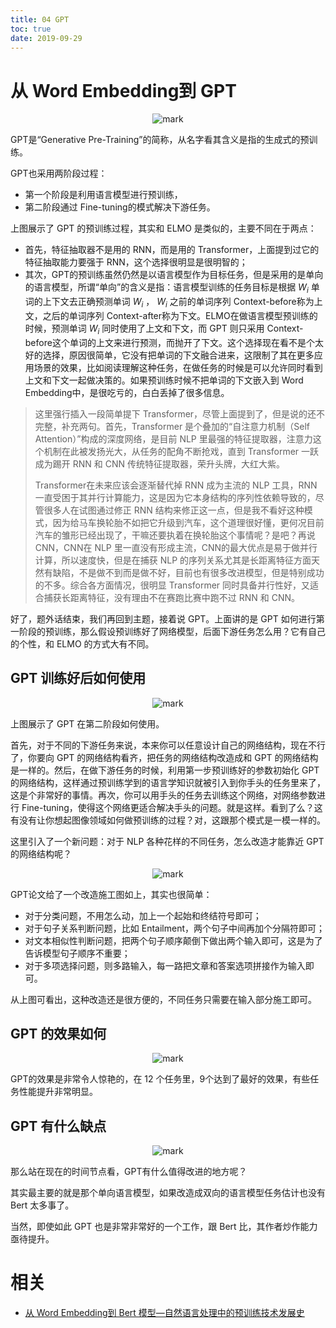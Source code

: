 ```yaml
---
title: 04 GPT
toc: true
date: 2019-09-29
---
```

# 从 Word Embedding到 GPT

<center>

![mark](http://images.iterate.site/blog/image/20190927/2k0S6bLfgL7K.png?imageslim)

</center>


GPT是“Generative Pre-Training”的简称，从名字看其含义是指的生成式的预训练。

GPT也采用两阶段过程：

- 第一个阶段是利用语言模型进行预训练，
- 第二阶段通过 Fine-tuning的模式解决下游任务。

上图展示了 GPT 的预训练过程，其实和 ELMO 是类似的，主要不同在于两点：

- 首先，特征抽取器不是用的 RNN，而是用的 Transformer，上面提到过它的特征抽取能力要强于 RNN，这个选择很明显是很明智的；
- 其次，GPT的预训练虽然仍然是以语言模型作为目标任务，但是采用的是单向的语言模型，所谓“单向”的含义是指：语言模型训练的任务目标是根据 $W_i$ 单词的上下文去正确预测单词 $W_i$ ， $W_i$ 之前的单词序列 Context-before称为上文，之后的单词序列 Context-after称为下文。ELMO在做语言模型预训练的时候，预测单词 $W_i$ 同时使用了上文和下文，而 GPT 则只采用 Context-before这个单词的上文来进行预测，而抛开了下文。这个选择现在看不是个太好的选择，原因很简单，它没有把单词的下文融合进来，这限制了其在更多应用场景的效果，比如阅读理解这种任务，在做任务的时候是可以允许同时看到上文和下文一起做决策的。如果预训练时候不把单词的下文嵌入到 Word Embedding中，是很吃亏的，白白丢掉了很多信息。

> 这里强行插入一段简单提下 Transformer，尽管上面提到了，但是说的还不完整，补充两句。首先，Transformer 是个叠加的“自注意力机制（Self Attention）”构成的深度网络，是目前 NLP 里最强的特征提取器，注意力这个机制在此被发扬光大，从任务的配角不断抢戏，直到 Transformer 一跃成为踢开 RNN 和 CNN 传统特征提取器，荣升头牌，大红大紫。
>
> Transformer在未来应该会逐渐替代掉 RNN 成为主流的 NLP 工具，RNN一直受困于其并行计算能力，这是因为它本身结构的序列性依赖导致的，尽管很多人在试图通过修正 RNN 结构来修正这一点，但是我不看好这种模式，因为给马车换轮胎不如把它升级到汽车，这个道理很好懂，更何况目前汽车的雏形已经出现了，干嘛还要执着在换轮胎这个事情呢？是吧？再说 CNN，CNN在 NLP 里一直没有形成主流，CNN的最大优点是易于做并行计算，所以速度快，但是在捕获 NLP 的序列关系尤其是长距离特征方面天然有缺陷，不是做不到而是做不好，目前也有很多改进模型，但是特别成功的不多。综合各方面情况，很明显 Transformer 同时具备并行性好，又适合捕获长距离特征，没有理由不在赛跑比赛中跑不过 RNN 和 CNN。

好了，题外话结束，我们再回到主题，接着说 GPT。上面讲的是 GPT 如何进行第一阶段的预训练，那么假设预训练好了网络模型，后面下游任务怎么用？它有自己的个性，和 ELMO 的方式大有不同。


## GPT 训练好后如何使用

<center>

![mark](http://images.iterate.site/blog/image/20190927/OW7UTxe8GzIz.png?imageslim)

</center>


上图展示了 GPT 在第二阶段如何使用。

首先，对于不同的下游任务来说，本来你可以任意设计自己的网络结构，现在不行了，你要向 GPT 的网络结构看齐，把任务的网络结构改造成和 GPT 的网络结构是一样的。然后，在做下游任务的时候，利用第一步预训练好的参数初始化 GPT 的网络结构，这样通过预训练学到的语言学知识就被引入到你手头的任务里来了，这是个非常好的事情。再次，你可以用手头的任务去训练这个网络，对网络参数进行 Fine-tuning，使得这个网络更适合解决手头的问题。就是这样。看到了么？这有没有让你想起图像领域如何做预训练的过程？对，这跟那个模式是一模一样的。

这里引入了一个新问题：对于 NLP 各种花样的不同任务，怎么改造才能靠近 GPT 的网络结构呢？


<center>

![mark](http://images.iterate.site/blog/image/20190927/FzmwU5aSxTPa.png?imageslim)

</center>


GPT论文给了一个改造施工图如上，其实也很简单：

- 对于分类问题，不用怎么动，加上一个起始和终结符号即可；
- 对于句子关系判断问题，比如 Entailment，两个句子中间再加个分隔符即可；
- 对文本相似性判断问题，把两个句子顺序颠倒下做出两个输入即可，这是为了告诉模型句子顺序不重要；
- 对于多项选择问题，则多路输入，每一路把文章和答案选项拼接作为输入即可。

从上图可看出，这种改造还是很方便的，不同任务只需要在输入部分施工即可。



## GPT 的效果如何

<center>

![mark](http://images.iterate.site/blog/image/20190927/RNGyHDm8QHbv.png?imageslim)

</center>


GPT的效果是非常令人惊艳的，在 12 个任务里，9个达到了最好的效果，有些任务性能提升非常明显。


## GPT 有什么缺点

<center>

![mark](http://images.iterate.site/blog/image/20190927/l6chAEtKCukE.png?imageslim)

</center>


那么站在现在的时间节点看，GPT有什么值得改进的地方呢？

其实最主要的就是那个单向语言模型，如果改造成双向的语言模型任务估计也没有 Bert 太多事了。

当然，即使如此 GPT 也是非常非常好的一个工作，跟 Bert 比，其作者炒作能力亟待提升。



# 相关

- [从 Word Embedding到 Bert 模型—自然语言处理中的预训练技术发展史](https://zhuanlan.zhihu.com/p/49271699)

